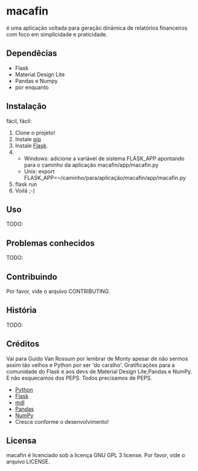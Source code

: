 # macafin
é uma aplicação voltada para geração dinâmica de relatórios financeiros com foco em simplicidade e praticidade.  

## Dependêcias
* Flask
* Material Design Lite
* Pandas e Numpy
* por enquanto

## Instalação
fácil, fácil:
1. Clone o projeto!
2. Instale [pip](https://pip.pypa.io/en/stable/installing/) 
3. Instale [Flask](http://flask.pocoo.org/docs/0.12/installation/). 
4.  
    * Windows: adicione a variável de sistema FLASK_APP apontando para o caminho da aplicação macafin/app/macafin.py
    * Unix: export FLASK_APP=~/caminho/para/aplicação/macafin/app/macafin.py
5. flask run
6. Voilá ;-)

## Uso
TODO:

## Problemas conhecidos
TODO:

## Contribuindo
Por favor, vide o arquivo CONTRIBUTING.

## História
TODO:

## Créditos
Vai para Guido Van Rossum por lembrar de Monty apesar de não sermos assim tão velhos e Python por ser 'do caralho'. Gratificações para a comunidade do Flask e aos devs de Material Design Lite,Pandas e NumPy. E não esquecamos dos PEPS. Todos precisamos de PEPS.

* [Python](https://www.python.org/)
* [Flask](http://flask.pocoo.org/)
* [mdl](https://getmdl.io/)
* [Pandas](http://pandas.pydata.org/)
* [NumPy](http://www.numpy.org/)
* Cresce conforme o desenvolvimento!

## Licensa
macafin é licenciado sob a licença GNU GPL 3 license. Por favor, vide o arquivo LICENSE.
    